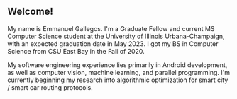 ## Welcome!

My name is Emmanuel Gallegos. I'm a Graduate Fellow and current MS Computer Science student at the University of Illinois Urbana-Champaign, with an expected graduation date in
 May 2023. I got my BS in Computer Science from CSU East Bay in the Fall of 2020.
 
 My software engineering experience lies primarily in Android development, as well as computer vision, machine learning, and parallel programming. I'm currently beginning my 
 research into algorithmic optimization for smart city / smart car routing protocols.
